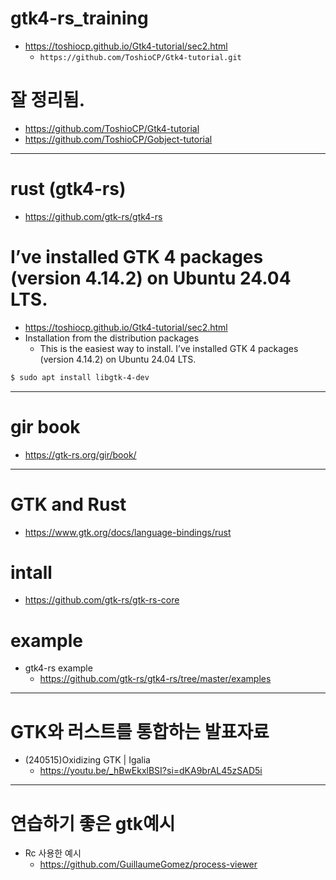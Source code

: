 # gtk4-rs_training
- https://toshiocp.github.io/Gtk4-tutorial/sec2.html
  - `https://github.com/ToshioCP/Gtk4-tutorial.git`

# 잘 정리됨.
- https://github.com/ToshioCP/Gtk4-tutorial
- https://github.com/ToshioCP/Gobject-tutorial

<hr />

# rust (gtk4-rs)

- https://github.com/gtk-rs/gtk4-rs


# I’ve installed GTK 4 packages (version 4.14.2) on Ubuntu 24.04 LTS.

- https://toshiocp.github.io/Gtk4-tutorial/sec2.html
- Installation from the distribution packages
  - This is the easiest way to install. I’ve installed GTK 4 packages (version 4.14.2) on Ubuntu 24.04 LTS.

```bash
$ sudo apt install libgtk-4-dev
```

<hr />

# gir book 

- https://gtk-rs.org/gir/book/

<hr>

# GTK and Rust

- https://www.gtk.org/docs/language-bindings/rust

# intall 

- https://github.com/gtk-rs/gtk-rs-core

# example

- gtk4-rs example
  - https://github.com/gtk-rs/gtk4-rs/tree/master/examples

<hr>

# GTK와 러스트를 통합하는 발표자료
- (240515)Oxidizing GTK | Igalia
  - https://youtu.be/_hBwEkxlBSI?si=dKA9brAL45zSAD5i

<hr />

# 연습하기 좋은 gtk예시
- Rc 사용한 예시
  - https://github.com/GuillaumeGomez/process-viewer
